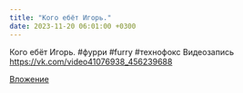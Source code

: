 ```yaml
---
title: "Кого ебёт Игорь."
date: 2023-11-20 06:01:00 +0300
---
```


Кого ебёт Игорь.
#фурри #furry #технофокс
Видеозапись
https://vk.com/video41076938_456239688

[Вложение](https://vk.com/video41076938_456239688)
